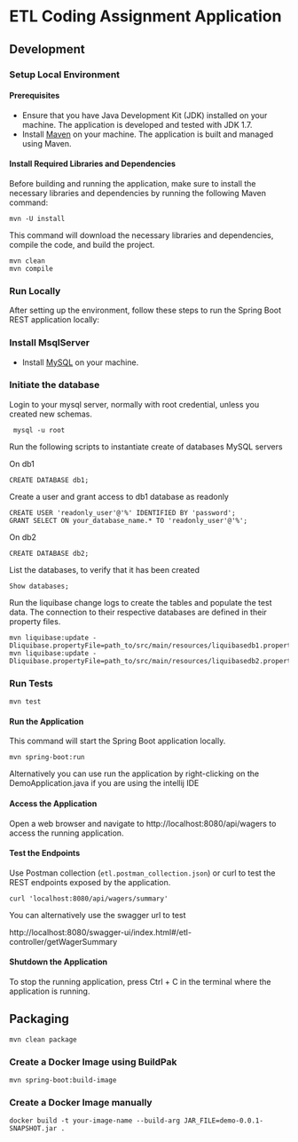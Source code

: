 # ETL Coding Assignment Application

## Development

### Setup Local Environment

#### Prerequisites
- Ensure that you have Java Development Kit (JDK) installed on your machine. The application is developed and tested with JDK 1.7.
- Install [Maven](https://maven.apache.org/install.html) on your machine. The application is built and managed using Maven.

#### Install Required Libraries and Dependencies
Before building and running the application, make sure to install the necessary libraries and dependencies by running the following Maven command:
```
mvn -U install
```

This command will download the necessary libraries and dependencies, compile the code, and build the project.
```
mvn clean 
mvn compile
```

### Run Locally
After setting up the environment, follow these steps to run the Spring Boot REST application locally:

### Install MsqlServer
- Install [MySQL](https://dev.mysql.com/doc/mysql-installation-excerpt/5.7/en/) on your machine.

### Initiate the database
Login to your mysql server, normally with root credential, unless you created new schemas.

```
 mysql -u root
```

Run the following scripts to instantiate create of databases MySQL servers

On db1
```
CREATE DATABASE db1;
```
Create a user and grant access to db1 database as readonly

```
CREATE USER 'readonly_user'@'%' IDENTIFIED BY 'password';
GRANT SELECT ON your_database_name.* TO 'readonly_user'@'%';
```

On db2
```
CREATE DATABASE db2;
```

List the databases, to verify that it has been created
```
Show databases;
```

Run the liquibase change logs to create the tables and populate the test data.
The connection to their respective databases are defined in their property files.
```
mvn liquibase:update -Dliquibase.propertyFile=path_to/src/main/resources/liquibasedb1.properties
mvn liquibase:update -Dliquibase.propertyFile=path_to/src/main/resources/liquibasedb2.properties
```

### Run Tests
```
mvn test
```

#### Run the Application
This command will start the Spring Boot application locally.
```
mvn spring-boot:run
```

Alternatively you can use run the application by right-clicking on the DemoApplication.java if you are using the intellij IDE

#### Access the Application
Open a web browser and navigate to http://localhost:8080/api/wagers to access the running application.

#### Test the Endpoints
Use Postman collection (`etl.postman_collection.json`) or curl to test the REST endpoints exposed by the application.

```
curl 'localhost:8080/api/wagers/summary'
```

You can alternatively use the swagger url to test 

http://localhost:8080/swagger-ui/index.html#/etl-controller/getWagerSummary

#### Shutdown the Application
To stop the running application, press Ctrl + C in the terminal where the application is running.

## Packaging

```
mvn clean package
```

### Create a Docker Image using BuildPak
```
mvn spring-boot:build-image

```

### Create a Docker Image manually
```
docker build -t your-image-name --build-arg JAR_FILE=demo-0.0.1-SNAPSHOT.jar .

```


